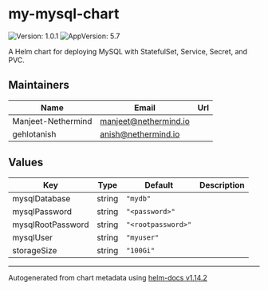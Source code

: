 # my-mysql-chart

![Version: 1.0.1](https://img.shields.io/badge/Version-1.0.1-informational?style=flat-square) ![AppVersion: 5.7](https://img.shields.io/badge/AppVersion-5.7-informational?style=flat-square)

A Helm chart for deploying MySQL with StatefulSet, Service, Secret, and PVC.

## Maintainers

| Name | Email | Url |
| ---- | ------ | --- |
| Manjeet-Nethermind | <manjeet@nethermind.io> |  |
| gehlotanish | <anish@nethermind.io> |  |

## Values

| Key | Type | Default | Description |
|-----|------|---------|-------------|
| mysqlDatabase | string | `"mydb"` |  |
| mysqlPassword | string | `"<password>"` |  |
| mysqlRootPassword | string | `"<rootpassword>"` |  |
| mysqlUser | string | `"myuser"` |  |
| storageSize | string | `"100Gi"` |  |

----------------------------------------------
Autogenerated from chart metadata using [helm-docs v1.14.2](https://github.com/norwoodj/helm-docs/releases/v1.14.2)
